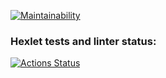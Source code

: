 [![Maintainability](https://api.codeclimate.com/v1/badges/3773d7db9b07d158dcab/maintainability)](https://codeclimate.com/github/cm-ryffel/php-project-45/maintainability)



### Hexlet tests and linter status:
[![Actions Status](https://github.com/cm-ryffel/php-project-45/actions/workflows/hexlet-check.yml/badge.svg)](https://github.com/cm-ryffel/php-project-45/actions)
